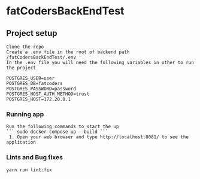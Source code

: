 # fatCodersBackEndTest
## Project setup
``` 
Clone the repo
Create a .env file in the root of backend path /fatCodersBackEndTest/.env 
In the .env file you will need the following variables in other to run the project

POSTGRES_USER=user
POSTGRES_DB=fatcoders
POSTGRES_PASSWORD=password
POSTGRES_HOST_AUTH_METHOD=trust
POSTGRES_HOST=172.20.0.1
```
### Running app
```
Run the following commands to start the up
``` sudo docker-compose up --build ```
 1. Open your web browser and type http://localhost:8081/ to see the application
```
### Lints and Bug fixes 
```
yarn run lint:fix
```

